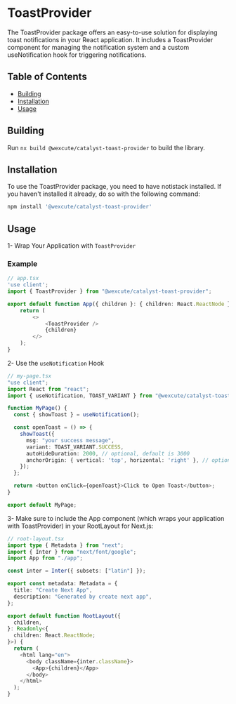 # ToastProvider 

The ToastProvider package offers an easy-to-use solution for displaying toast notifications in your React application. It includes a ToastProvider component for managing the notification system and a custom useNotification hook for triggering notifications.

## Table of Contents

- [Building](#Building)
- [Installation](#installation)
- [Usage](#Usage)

## Building

Run `nx build @wexcute/catalyst-toast-provider` to build the library.

## Installation

To use the ToastProvider package, you need to have notistack installed. If you haven't installed it already, do so with the following command:

```bash
npm install '@wexcute/catalyst-toast-provider'

```

## Usage

1- Wrap Your Application with `ToastProvider`
### Example

```typescript
// app.tsx
'use client';
import { ToastProvider } from "@wexcute/catalyst-toast-provider";

export default function App({ children }: { children: React.ReactNode }) {
    return (
        <>
            <ToastProvider />
            {children}
        </>
    );
}
```

2- Use the `useNotification` Hook
```typescript
// my-page.tsx
"use client";
import React from "react";
import { useNotification, TOAST_VARIANT } from "@wexcute/catalyst-toast-provider";

function MyPage() {
  const { showToast } = useNotification();

  const openToast = () => {
    showToast({
      msg: "your success message",
      variant: TOAST_VARIANT.SUCCESS,
      autoHideDuration: 2000, // optional, default is 3000
      anchorOrigin: { vertical: 'top', horizontal: 'right' }, // optional, default is { vertical: 'top', horizontal: 'right' }
    });
  };

  return <button onClick={openToast}>Click to Open Toast</button>;
}

export default MyPage;

```

3- Make sure to include the App component (which wraps your application with ToastProvider) in your RootLayout for Next.js:

``` typescript 
// root-layout.tsx
import type { Metadata } from "next";
import { Inter } from "next/font/google";
import App from "./app";

const inter = Inter({ subsets: ["latin"] });

export const metadata: Metadata = {
  title: "Create Next App",
  description: "Generated by create next app",
};

export default function RootLayout({
  children,
}: Readonly<{
  children: React.ReactNode;
}>) {
  return (
    <html lang="en">
      <body className={inter.className}>
        <App>{children}</App>
      </body>
    </html>
  );
}
```
